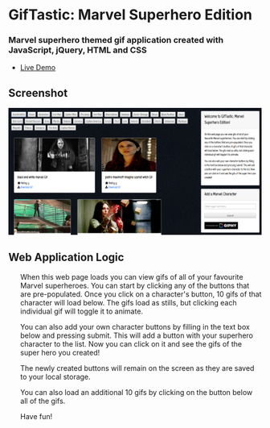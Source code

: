 <h1>GifTastic: Marvel Superhero Edition</h1>
<h3>Marvel superhero themed gif application created with JavaScript, jQuery, HTML and CSS</h3>

<ul>
<li><a href="https://adam28p.github.io/GifTastic/" target="_blank">Live Demo</a></li>
</ul>

<h2>Screenshot</h2>
<img src="assets/images/game-screenshot.png" width="800" alt="game screenshot" />

<h2>Web Application Logic</h2>
<ul>

When this web page loads you can view gifs of all of your favourite Marvel superheroes. You can start by clicking any of the buttons that are pre-populated. Once you click on a character's button, 10 gifs of that character will load below. The gifs load as stills, but clicking each individual gif will toggle it to animate. 

You can also add your own character buttons by filling in the text box below and pressing submit. This will add a button with your superhero character to the list. Now you can click on it and see the gifs of the super hero you created! 

The newly created buttons will remain on the screen as they are saved to your local storage.

You can also load an additional 10 gifs by clicking on the button below all of the gifs.

Have fun! 


</ul>